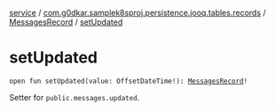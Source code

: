 [service](../../index.md) / [com.g0dkar.samplek8sproj.persistence.jooq.tables.records](../index.md) / [MessagesRecord](index.md) / [setUpdated](./set-updated.md)

# setUpdated

`open fun setUpdated(value: OffsetDateTime!): `[`MessagesRecord`](index.md)`!`

Setter for `public.messages.updated`.

